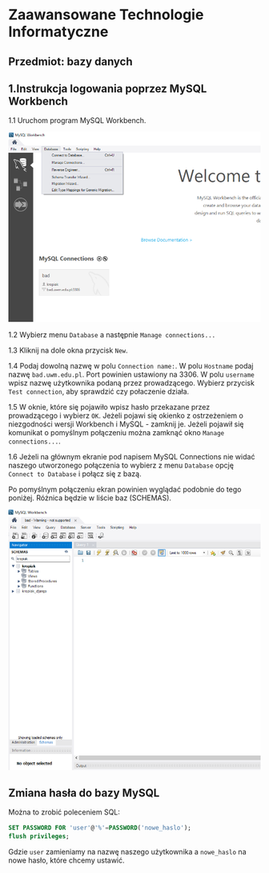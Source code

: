 # Zaawansowane Technologie Informatyczne
## Przedmiot: bazy danych

## **1.Instrukcja logowania poprzez MySQL Workbench**

1.1 Uruchom program MySQL Workbench.

![MySQL Workbench](workbench1.png)

1.2 Wybierz menu `Database` a następnie `Manage connections...`

1.3 Kliknij na dole okna przycisk `New`.

1.4 Podaj dowolną nazwę w polu `Connection name:`. W polu `Hostname` podaj nazwę `bad.uwm.edu.pl`. Port powinien ustawiony na 3306. W polu `username` wpisz nazwę użytkownika podaną przez prowadzącego. Wybierz przycisk `Test connection`, aby sprawdzić czy połaczenie działa.

1.5 W oknie, które się pojawiło wpisz hasło przekazane przez prowadzącego i wybierz `OK`. Jeżeli pojawi się okienko z ostrzeżeniem o niezgodności wersji Workbench i MySQL - zamknij je. Jeżeli pojawił się komunikat o pomyślnym połączeniu można zamknąć okno `Manage connections...`.

1.6 Jeżeli na głównym ekranie pod napisem MySQL Connections nie widać naszego utworzonego połączenia to wybierz z menu `Database` opcję `Connect to Database` i połącz się z bazą.

Po pomyślnym połączeniu ekran powinien wyglądać podobnie do tego poniżej. Różnica będzie w liście baz (SCHEMAS).

![MySQL Workbench](workbench2.png)

## Zmiana hasła do bazy MySQL

Można to zrobić poleceniem SQL:
```sql
SET PASSWORD FOR 'user'@'%'=PASSWORD('nowe_haslo');
flush privileges;
```

Gdzie `user` zamieniamy na nazwę naszego użytkownika a `nowe_haslo` na nowe hasło, które chcemy ustawić.